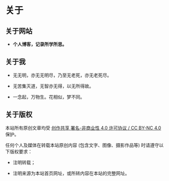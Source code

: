 # 关于


## 关于网站

- **个人博客，记录所学所思。**

## 关于我

- 无无明，亦无无明尽，乃至无老死，亦无老死尽。

- 无苦集灭道，无智亦无得，以无所得故。

- 一念起，万物生。花相似，梦不同。

## 关于版权

本站所有原创文章均受 [创作共享 署名-非商业性 4.0 许可协议 / CC BY-NC 4.0](https://creativecommons.org/licenses/by-nc/4.0/) 保护。

任何个人及媒体在转载本站原创内容 (包含文字、图像、摄影作品等) 时请遵守以下版权要求：

- 注明转载；

- 注明来源为本站首页网址，或所转内容在本站的完整网址。
